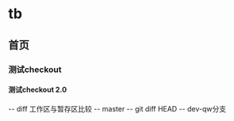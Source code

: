 # tb
## 首页
### 测试checkout
#### 测试checkout 2.0
-- diff 工作区与暂存区比较
-- master 
-- git diff HEAD
-- dev-qw分支
